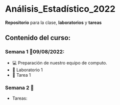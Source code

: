 # Análisis_Estadístico_2022

**Repositorio** para la clase, **laboratorios** y **tareas**

## Contenido del curso:

### Semana 1 :date:09/08/2022:
  + :computer: Preparación de nuestro equipo de computo.
  + :paperclip: Laboratorio 1
  + :paperclip: Tarea 1


### Semana 2 :date:
  + Tareas: